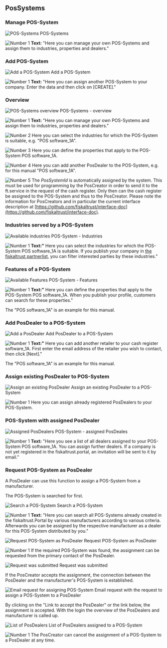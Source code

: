 ## PosSystems

### Manage POS-System<a name="manage-pos-system"></a>

![POS-Systems](images/POSSystem/POSSystem.png)
POS-Systems

![Number 1](../images/Numbers/1.png) **Text:** "Here you can manage your own POS-Systems and assign them to industries, properties and dealers."

### Add POS-System

![Add a POS-System](images/POSSystem/Create.png)
Add a POS-System

![Number 1](../images/Numbers/1.png) **Text:** "Here you can assign another POS-System to your company. Enter the data and then click on \[CREATE\]."

### Overview

![POS-Systems overview](/images/POSSystem/POSSystem-Overview.png)
POS-Systems - overview

![Number 1](../images/Numbers/1.png) **Text:** "Here you can manage your own POS-Systems and assign them to industries, properties and dealers."

![Number 2](../images/Numbers/2.png) Here you can select the industries for which the POS-System is suitable, e.g. "POS software\_1A".

![Number 3](../images/Numbers/3.png) Here you can define the properties that apply to the POS-System POS software\_1A.

![Number 4](../images/Numbers/4.png) Here you can add another PosDealer to the POS-System, e.g. for this manual "POS software\_1A".

![Number 5](../images/Numbers/5.png) The _PosSystemId_ is automatically assigned by the system. This must be used for programming by the PosCreator in order to send it to the ft.service in the request of the cash register. Only then can the cash register be assigned to the POS-System and thus to the PosCreator. Please note the information for PosCreators and in particular the current interface description at
[https://github.com/fiskaltrust/interface-doc](https://github.com/fiskaltrust/interface-doc).

### Industries served by a POS-System

![Available industries](images/POSSystem/Industries.png)
POS-System - Industries

![Number 1](../images/Numbers/1.png) **Text:"** Here you can select the industries for which the POS-System POS software\_1A is suitable. If you publish your company in [the fiskaltrust partnerlist](https://portal.fiskaltrust.at/public/filterpartners), you can filter interested parties by these industries."

### Features of a POS-System

![Available Features](images/POSSystem/Properties.png)
POS-System - Features

![Number 1](../images/Numbers/1.png) **Text:"** Here you can define the properties that apply to the POS-System POS software\_1A. When you publish your profile, customers can search for these properties."

The "POS software\_1A" is an example for this manual.

### Add PosDealer to a POS-System

![Add a PosDealer](images/POSSystem/AddDealer.png)
Add PosDealer to a POS-System

![Number 1](../images/Numbers/1.png) **Text:"** Here you can add another retailer to your cash register software\_1A. First enter the email address of the retailer you wish to contact, then click \[Next\]."

The "POS software\_1A" is an example for this manual.

### Assign existing PosDealer to POS-System

![Assign an existing PosDealer](images/POSSystem/AddExistingAccountToPosSystem.png)
Assign an existing PosDealer to a POS-System

![Number 1](../images/Numbers/1.png) Here you can assign already registered PosDealers to your POS-System.

### POS-System with assigned PosDealer

![Assigned PosDealers](images/POSSystem/Dealers/Dealers.png)
POS-System - assigned PosDeales

![Number 1](../images/Numbers/1.png) **Text:** "Here you see a list of all dealers assigned to your POS-System POS software\_1A. You can assign further dealers. If a company is not yet registered in the fiskaltrust.portal, an invitation will be sent to it by email."

### Request POS-System as PosDealer

A PosDealer can use this function to assign a POS-System from a manufacturer.

The POS-System is searched for first.

![Search a POS-System](images/POSSystem/SearchPossystem/SearchPosSystem.png)
Search a POS-System

![Number 1](../images/Numbers/1.png) **Text:** "Here you can search all POS-Systems already created in the fiskaltrust.Portal by various manufacturers according to various criteria. Afterwards you can be assigned by the respective manufacturer as a dealer for this POS-System distributed by you."

![Request POS-System as PosDealer](images/POSSystem/SearchPossystem/SearchPosSystemFound.png)
Request POS-System as PosDealer

![Number 1](../images/Numbers/1.png) If the required POS-System was found, the assignment can be requested from the primary contact of the PosDealer.

![Request was submitted](images/POSSystem/SearchPossystem/SearchPosSystem-Confirm.png)
Request was submitted

If the PosCreator accepts the assignment, the connection between the PosDealer and the manufacturer's POS-System is established.

![Email request for assigning POS-System](images/POSSystem/SearchPossystem/SearchPosSystem-Email.png)
Email request with the request to assign a POS-System to a PosDealer

By clicking on the "Link to accept the PosDealer" or the link below, the assignment is accepted. With the login the overview of the PosDealers and manufacturer is called up.

![List of PosDealers](images/POSSystem/Dealers/Dealers-Unlink.png)
List of PosDealers assigned to a POS-System

![Number 1](../images/Numbers/1.png) The PosCreator can cancel the assignment of a POS-System to a PosDealer at any time.
